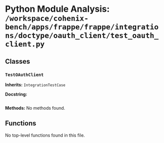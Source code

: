 # Python Module Analysis: `/workspace/cohenix-bench/apps/frappe/frappe/integrations/doctype/oauth_client/test_oauth_client.py`

## Classes

### `TestOAuthClient`
**Inherits:** `IntegrationTestCase`


**Docstring:**
```

```

**Methods:**
No methods found.




## Functions

No top-level functions found in this file.

